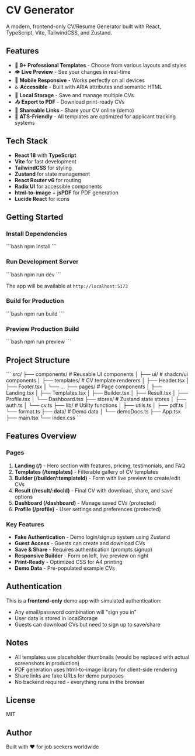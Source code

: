 # CV Generator

A modern, frontend-only CV/Resume Generator built with React, TypeScript, Vite, TailwindCSS, and Zustand.

## Features

- 🎨 **9+ Professional Templates** - Choose from various layouts and styles
- 👁️ **Live Preview** - See your changes in real-time
- 📱 **Mobile Responsive** - Works perfectly on all devices
- ♿ **Accessible** - Built with ARIA attributes and semantic HTML
- 💾 **Local Storage** - Save and manage multiple CVs
- 📤 **Export to PDF** - Download print-ready CVs
- 🔗 **Shareable Links** - Share your CV online (demo)
- 🎯 **ATS-Friendly** - All templates are optimized for applicant tracking systems

## Tech Stack

- **React 18** with **TypeScript**
- **Vite** for fast development
- **TailwindCSS** for styling
- **Zustand** for state management
- **React Router v6** for routing
- **Radix UI** for accessible components
- **html-to-image** + **jsPDF** for PDF generation
- **Lucide React** for icons

## Getting Started

### Install Dependencies

\`\`\`bash
npm install
\`\`\`

### Run Development Server

\`\`\`bash
npm run dev
\`\`\`

The app will be available at `http://localhost:5173`

### Build for Production

\`\`\`bash
npm run build
\`\`\`

### Preview Production Build

\`\`\`bash
npm run preview
\`\`\`

## Project Structure

\`\`\`
src/
├── components/          # Reusable UI components
│   ├── ui/             # shadcn/ui components
│   ├── templates/      # CV template renderers
│   ├── Header.tsx
│   ├── Footer.tsx
│   └── ...
├── pages/              # Page components
│   ├── Landing.tsx
│   ├── Templates.tsx
│   ├── Builder.tsx
│   ├── Result.tsx
│   ├── Profile.tsx
│   └── Dashboard.tsx
├── stores/             # Zustand state stores
│   ├── auth.ts
│   └── cv.ts
├── lib/                # Utility functions
│   ├── utils.ts
│   ├── pdf.ts
│   └── format.ts
├── data/               # Demo data
│   └── demoDocs.ts
├── App.tsx
├── main.tsx
└── index.css
\`\`\`

## Features Overview

### Pages

1. **Landing (/)** - Hero section with features, pricing, testimonials, and FAQ
2. **Templates (/templates)** - Filterable gallery of CV templates
3. **Builder (/builder/:templateId)** - Form with live preview to create/edit CVs
4. **Result (/result/:docId)** - Final CV with download, share, and save options
5. **Dashboard (/dashboard)** - Manage saved CVs (protected)
6. **Profile (/profile)** - User settings and preferences (protected)

### Key Features

- **Fake Authentication** - Demo login/signup system using Zustand
- **Guest Access** - Guests can create and download CVs
- **Save & Share** - Requires authentication (prompts signup)
- **Responsive Builder** - Form on left, live preview on right
- **Print-Ready** - Optimized CSS for A4 printing
- **Demo Data** - Pre-populated example CVs

## Authentication

This is a **frontend-only** demo app with simulated authentication:

- Any email/password combination will "sign you in"
- User data is stored in localStorage
- Guests can download CVs but need to sign up to save/share

## Notes

- All templates use placeholder thumbnails (would be replaced with actual screenshots in production)
- PDF generation uses html-to-image library for client-side rendering
- Share links are fake URLs for demo purposes
- No backend required - everything runs in the browser

## License

MIT

## Author

Built with ❤️ for job seekers worldwide

